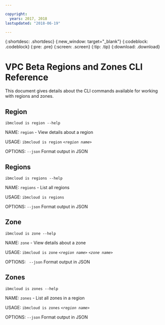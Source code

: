 ```yaml
---

copyright:
  years: 2017, 2018
lastupdated: "2018-06-19"

---
```


{:shortdesc: .shortdesc}
{:new_window: target="_blank"}
{:codeblock: .codeblock}
{:pre: .pre}
{:screen: .screen}
{:tip: .tip}
{:download: .download}

# VPC Beta Regions and Zones CLI Reference

This document gives details about the CLI commands available for working with regions and zones.

## Region

`ibmcloud is region --help`

NAME:
   `region` - View details about a region

USAGE:
   `ibmcloud is region` _`<region name>`_

OPTIONS:
   `--json`  Format output in JSON

## Regions

`ibmcloud is regions --help`

NAME:
   `regions` - List all regions

USAGE:
   `ibmcloud is regions`

OPTIONS:
   `--json`  Format output in JSON

## Zone

`ibmcloud is zone --help`

NAME:
   `zone` - View details about a zone

USAGE:
   `ibmcloud is zone` _`<region name>`_ _`<zone name>`_

OPTIONS:
  ` --json`  Format output in JSON

## Zones

`ibmcloud is zones --help`

NAME:
   `zones` - List all zones in a region

USAGE:
   `ibmcloud is zones` _`<region name>`_

OPTIONS:
   `--json`  Format output in JSON
